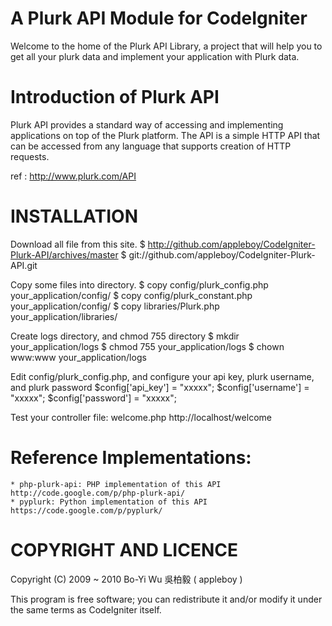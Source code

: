 A Plurk API Module for CodeIgniter
===============

Welcome to the home of the Plurk API Library, a project that will help you to get all your plurk data and implement your application with Plurk data.

Introduction of Plurk API
===============
Plurk API provides a standard way of accessing and implementing applications on top of the Plurk platform. The API is a simple HTTP API that can be accessed from any language that supports creation of HTTP requests.

ref : http://www.plurk.com/API

INSTALLATION
===============

Download all file from this site.
    $ http://github.com/appleboy/CodeIgniter-Plurk-API/archives/master
    $ git://github.com/appleboy/CodeIgniter-Plurk-API.git

Copy some files into directory.
    $ copy config/plurk_config.php your_application/config/
    $ copy config/plurk_constant.php your_application/config/
    $ copy libraries/Plurk.php your_application/libraries/

Create logs directory, and chmod 755 directory
    $ mkdir your_application/logs
    $ chmod 755 your_application/logs
    $ chown www:www your_application/logs

Edit config/plurk_config.php, and configure your api key, plurk username, and plurk password
    $config['api_key'] = "xxxxx";
    $config['username'] = "xxxxx";
    $config['password'] = "xxxxx";

Test your controller file: welcome.php
    http://localhost/welcome      
      
Reference Implementations:
===============

    * php-plurk-api: PHP implementation of this API http://code.google.com/p/php-plurk-api/
    * pyplurk: Python implementation of this API https://code.google.com/p/pyplurk/ 

COPYRIGHT AND LICENCE
===============

Copyright (C) 2009 ~ 2010 Bo-Yi Wu 吳柏毅 ( appleboy )

This program is free software; you can redistribute it and/or modify it under the same terms as CodeIgniter itself.